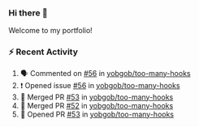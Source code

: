 ### Hi there 👋
Welcome to my portfolio!

### ⚡ Recent Activity
<!--START_SECTION:activity-->
1. 🗣 Commented on [#56](https://github.com/yobgob/too-many-hooks/issues/56) in [yobgob/too-many-hooks](https://github.com/yobgob/too-many-hooks)
2. ❗️ Opened issue [#56](https://github.com/yobgob/too-many-hooks/issues/56) in [yobgob/too-many-hooks](https://github.com/yobgob/too-many-hooks)
3. 🎉 Merged PR [#53](https://github.com/yobgob/too-many-hooks/pull/53) in [yobgob/too-many-hooks](https://github.com/yobgob/too-many-hooks)
4. 🎉 Merged PR [#52](https://github.com/yobgob/too-many-hooks/pull/52) in [yobgob/too-many-hooks](https://github.com/yobgob/too-many-hooks)
5. 💪 Opened PR [#53](https://github.com/yobgob/too-many-hooks/pull/53) in [yobgob/too-many-hooks](https://github.com/yobgob/too-many-hooks)
<!--END_SECTION:activity-->
